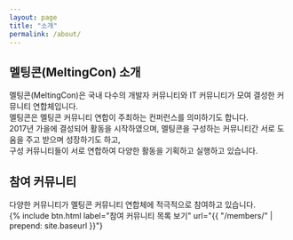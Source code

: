 ```yaml
---
layout: page
title: "소개"
permalink: /about/
---
```


## 멜팅콘(MeltingCon) 소개
멜팅콘(MeltingCon)은 국내 다수의 개발자 커뮤니티와 IT 커뮤니티가 모여 결성한 커뮤니티 연합체입니다.  
멜팅콘은 멜팅콘 커뮤니티 연합이 주최하는 컨퍼런스를 의미하기도 합니다.  
2017년 가을에 결성되어 활동을 시작하였으며, 멜팅콘을 구성하는 커뮤니티간 서로 도움을 주고 받으며 성장하기도 하고,  
구성 커뮤니티들이 서로 연합하여 다양한 활동을 기획하고 실행하고 있습니다.

## 참여 커뮤니티
다양한 커뮤니티가 멜팅콘 커뮤니티 연합체에 적극적으로 참여하고 있습니다.  
{% include btn.html label="참여 커뮤니티 목록 보기" url="{{ "/members/" | prepend: site.baseurl }}"}

